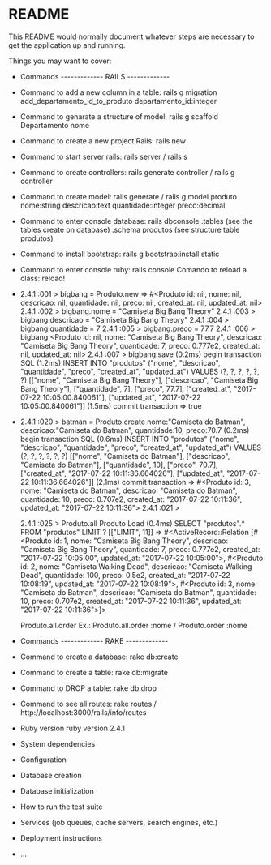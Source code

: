 # README

This README would normally document whatever steps are necessary to get the
application up and running.

Things you may want to cover:

* Commands ------------- RAILS -------------
* Command to add a new column in a table: rails g migration add_departamento_id_to_produto departamento_id:integer
* Command to genarate a structure of model: rails g scaffold Departamento nome
* Command to create a new project Rails: rails new <nameproject>
* Command to start server rails: rails server / rails s
* Command to create controllers: rails generate controller <namecontrolleronplural> / rails g controller <namecontrolleronplural>
* Command to create model: rails generate / rails g model produto nome:string descricao:text quantidade:integer preco:decimal
* Command  to enter console database: rails dbconsole
	.tables (see the tables create on database)
	.schema produtos (see structure table produtos)

* Command to install bootstrap: rails g bootstrap:install static

* Command to enter console ruby: rails console
	Comando to reload a class: reload!


* 	2.4.1 :001 > bigbang = Produto.new
	 => #<Produto id: nil, nome: nil, descricao: nil, quantidade: nil, preco: nil, created_at: nil, updated_at: nil>
	2.4.1 :002 > bigbang.nome = "Camiseta Big Bang Theory"
	2.4.1 :003 > bigbang.descricao = "Camiseta Big Bang Theory"
	2.4.1 :004 > bigbang.quantidade = 7
	2.4.1 :005 > bigbang.preco = 77.7
	2.4.1 :006 > bigbang <Produto id: nil, nome: "Camiseta Big Bang Theory", descricao: "Camiseta Big Bang Theory", quantidade: 7, preco: 0.777e2, created_at: nil, updated_at: nil> 2.4.1 :007 > bigbang.save   (0.2ms)  begin transaction
	  SQL (1.2ms)  INSERT INTO "produtos" ("nome", "descricao", "quantidade", "preco", "created_at", "updated_at") VALUES (?, ?, ?, ?, ?, ?)  [["nome", "Camiseta Big Bang Theory"], ["descricao", "Camiseta Big Bang Theory"], ["quantidade", 7], ["preco", 77.7], ["created_at", "2017-07-22 10:05:00.840061"], ["updated_at", "2017-07-22 10:05:00.840061"]]
	   (1.5ms)  commit transaction
	 => true

*  2.4.1 :020 > batman = Produto.create nome:"Camiseta do Batman", descricao:"Camiseta do Batman", quantidade:10, preco:70.7   (0.2ms)  begin transaction
	  SQL (0.6ms)  INSERT INTO "produtos" ("nome", "descricao", "quantidade", "preco", "created_at", "updated_at") VALUES (?, ?, ?, ?, ?, ?)  [["nome", "Camiseta do Batman"], ["descricao", "Camiseta do Batman"], ["quantidade", 10], ["preco", 70.7], ["created_at", "2017-07-22 10:11:36.664026"], ["updated_at", "2017-07-22 10:11:36.664026"]]
	   (2.1ms)  commit transaction
	 => #<Produto id: 3, nome: "Camiseta do Batman", descricao: "Camiseta do Batman", quantidade: 10, preco: 0.707e2, created_at: "2017-07-22 10:11:36", updated_at: "2017-07-22 10:11:36">
	2.4.1 :021 >

	2.4.1 :025 > Produto.all
	  Produto Load (0.4ms)  SELECT  "produtos".* FROM "produtos" LIMIT ?  [["LIMIT", 11]]
	 => #<ActiveRecord::Relation [#<Produto id: 1, nome: "Camiseta Big Bang Theory", descricao: "Camiseta Big Bang Theory", quantidade: 7, preco: 0.777e2, created_at: "2017-07-22 10:05:00", updated_at: "2017-07-22 10:05:00">, #<Produto id: 2, nome: "Camiseta Walking Dead", descricao: "Camiseta Walking Dead", quantidade: 100, preco: 0.5e2, created_at: "2017-07-22 10:08:19", updated_at: "2017-07-22 10:08:19">, #<Produto id: 3, nome: "Camiseta do Batman", descricao: "Camiseta do Batman", quantidade: 10, preco: 0.707e2, created_at: "2017-07-22 10:11:36", updated_at: "2017-07-22 10:11:36">]>

	 Produto.all.order <name attribute order> Ex.: Produto.all.order :nome / Produto.order :nome

* Commands ------------- RAKE -------------
* Command to create a database: rake db:create
* Command to create a table: rake db:migrate
* Command to DROP a table: rake db:drop
* Command to see all routes: rake routes / http://localhost:3000/rails/info/routes

* Ruby version
	ruby version 2.4.1

* System dependencies

* Configuration

* Database creation

* Database initialization

* How to run the test suite

* Services (job queues, cache servers, search engines, etc.)

* Deployment instructions

* ...
